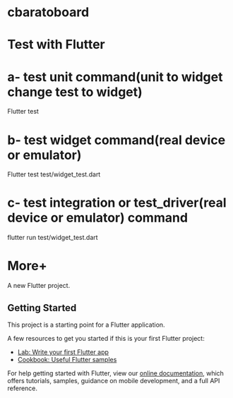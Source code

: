 # cbaratoboard

# Test with Flutter
# a- test unit command(unit to widget change test to widget)
Flutter test

# b- test widget command(real device or emulator)
Flutter test test/widget_test.dart

# c- test integration or test_driver(real device or emulator) command
flutter run test/widget_test.dart


# More+
A new Flutter project.

## Getting Started

This project is a starting point for a Flutter application.

A few resources to get you started if this is your first Flutter project:

- [Lab: Write your first Flutter app](https://flutter.dev/docs/get-started/codelab)
- [Cookbook: Useful Flutter samples](https://flutter.dev/docs/cookbook)

For help getting started with Flutter, view our
[online documentation](https://flutter.dev/docs), which offers tutorials,
samples, guidance on mobile development, and a full API reference.
